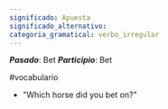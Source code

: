 ```yaml
---
significado: Apuesta
significado_alternativo: 
categoria_gramatical: verbo_irregular
---
```


***Pasado***: Bet 
***Participio***: Bet

#vocabulario

- "Which horse did you bet on?" 